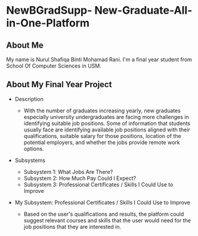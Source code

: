 # NewBGradSupp- New-Graduate-All-in-One-Platform

## About Me
My name is Nurul Shafiqa Binti Mohamad Rani. I'm a final year student from School Of Computer Sciences in USM.

## About My Final Year Project

* Description

    - With the number of graduates increasing yearly, new graduates especially university undergraduates are facing more challenges in identifying suitable job positions.  Some of information that students usually face are identifying available job positions aligned with their qualifications, suitable salary for those positions, location of the potential employers, and whether the jobs provide remote work options. 

* Subsystems
    - Subsystem 1: What Jobs Are There? 
    - Subsystem 2: How Much Pay Could I Expect?
    - Subsystem 3: Professional Certificates / Skills I Could Use to Improve 
    
* My Subsystem: Professional Certificates / Skills I Could Use to Improve 
    - Based on the user's qualifications and results, the platform could suggest relevant courses and skills that the user would need for the job positions that they are interested in.
